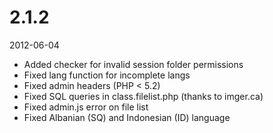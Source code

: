 # 2.1.2

2012-06-04

- Added checker for invalid session folder permissions
- Fixed lang function for incomplete langs
- Fixed admin headers (PHP < 5.2)
- Fixed SQL queries in class.filelist.php (thanks to imger.ca)
- Fixed admin.js error on file list
- Fixed Albanian (SQ) and Indonesian (ID) language
